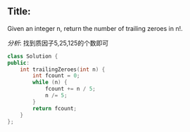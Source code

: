 ## Title:
Given an integer n, return the number of trailing zeroes in n!.

*分析*: 找到质因子5,25,125的个数即可

```c++
class Solution {
public:
    int trailingZeroes(int n) {
        int fcount = 0;
        while (n) {
            fcount += n / 5;
            n /= 5;
        }
        return fcount;
    }
};
```